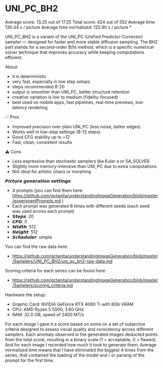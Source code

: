 # UNI_PC_BH2

Average score:	13.25	out of 17.25
Total score:	424	out of 552
Average time: 	130.44	s / picture
Average time normalized:	125.90	s / picture *


UNI_PC_BH2 is a variant of the UNI_PC (Unified Predictor-Corrector) sampler — designed for faster and more stable diffusion sampling. The BH2 part stands for a second-order B(h) method, which is a specific numerical solver technique that improves accuracy while keeping computations efficient.


About:
- it is deterministic
- very fast, especially in low step setups
- steps recommended 8-20
- output is smoother than UNI_PC, better structure retention
- creative variation is low to medium (fidelity-focused)
- best used on mobile apps, fast pipelines, real-time previews, low-latency rendering


✅ Pros
- Improved precision over plain UNI_PC (less noise, better edges)
- Works well in low-step settings (8–12 steps)
- Good CFG stability up to ~12
- Fast, clean, consistent results

⚠️ Cons
- Less expressive than stochastic samplers like Euler a or SA_SOLVER
- Slightly more memory-intensive than UNI_PC due to extra computations
- Not ideal for artistic chaos or morphing


𝙋𝙞𝙘𝙩𝙪𝙧𝙚 𝙜𝙚𝙣𝙚𝙧𝙖𝙩𝙞𝙤𝙣 𝙨𝙚𝙩𝙩𝙞𝙣𝙜𝙨:
- 4 prompts (you can find them here: https://github.com/gctanita/understandingImageGeneration/blob/master/experimentPrompts.md )
- Each prompt was generated 8 times with different seeds (each seed was used across each prompt)
- 𝙎𝙩𝙚𝙥𝙨: 20
- 𝘾𝙁𝙂: 3
- 𝙒𝙞𝙙𝙩𝙝: 512
- 𝙃𝙚𝙞𝙜𝙝𝙩: 512
- 𝙎𝙘𝙝𝙚𝙙𝙪𝙡𝙚𝙧: simple


You can find the raw data here: 
- https://github.com/gctanita/understandingImageGeneration/blob/master/Samplers/UNI_PC_BH2/uni_pc_bh2-raw-data.md


Scoring criteria for each series can be found here:
- https://github.com/gctanita/understandingImageGeneration/blob/master/Samplers/scoring_criteria.md


Hardware the setup:
- Graphic Card: NVIDIA GeForce RTX 4060 Ti with 8Gb VRAM 
- CPU: AMD Ryzen 5 5500, 3.60 GHz
- RAM: 32.0 GB, speed of 2400 MT/s 


For each image I gave it a score based on some on a set of subjective criteria designed to assess visual quality and consistency across different samplers. Each anomaly observed in the generated images deducted points from the total score, resulting in a binary scale (1 = acceptable, 0 = flawed). And for each image I recorded how much it took to generate them. Average normalized time means that I have eliminated the biggest 4 times from the series, that contained the loading of the model and / or parsing of the prompt for the first time. 